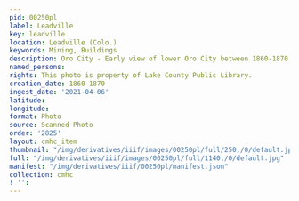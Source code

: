 ```yaml
---
pid: 00250pl
label: Leadville
key: leadville
location: Leadville (Colo.)
keywords: Mining, Buildings
description: Oro City - Early view of lower Oro City between 1860-1870
named_persons: 
rights: This photo is property of Lake County Public Library.
creation_date: 1860-1870
ingest_date: '2021-04-06'
latitude: 
longitude: 
format: Photo
source: Scanned Photo
order: '2825'
layout: cmhc_item
thumbnail: "/img/derivatives/iiif/images/00250pl/full/250,/0/default.jpg"
full: "/img/derivatives/iiif/images/00250pl/full/1140,/0/default.jpg"
manifest: "/img/derivatives/iiif/00250pl/manifest.json"
collection: cmhc
! '': 
---
```

